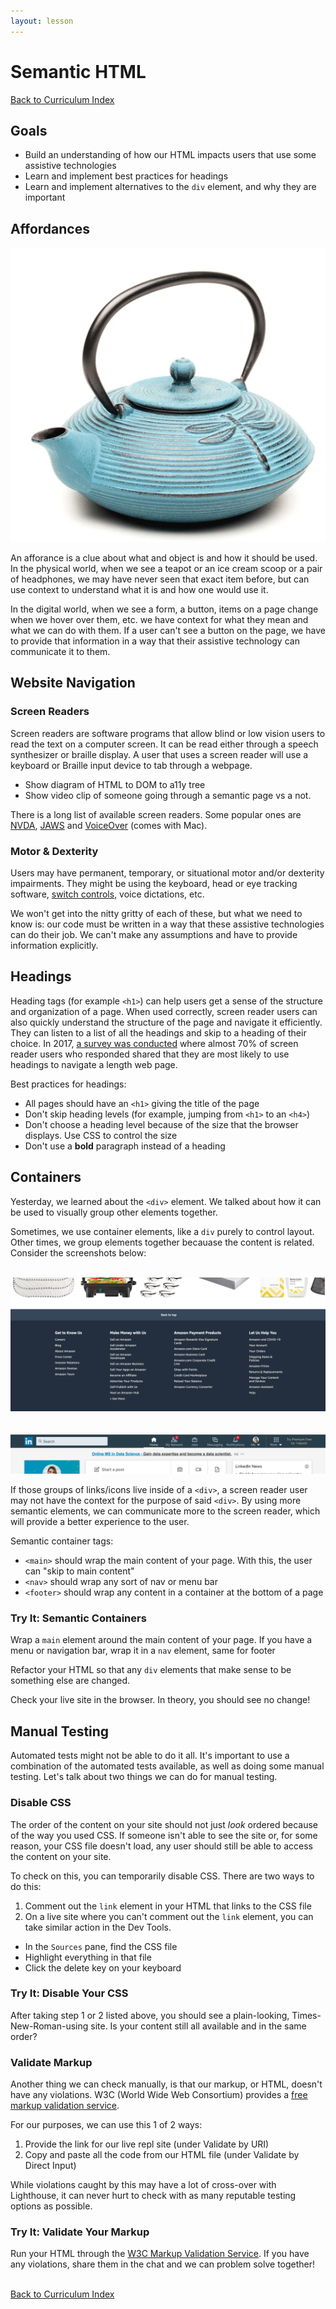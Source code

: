 ```yaml
---
layout: lesson
---
```


# Semantic HTML

<a href="../">Back to Curriculum Index</a>

## Goals

- Build an understanding of how our HTML impacts users that use some assistive technologies
- Learn and implement best practices for headings
- Learn and implement alternatives to the `div` element, and why they are important

## Affordances

<img src="./assets/teapot.png" alt="Short, squatty, turquoise cast iron teapot with dragonfly carved into top" />

An afforance is a clue about what and object is and how it should be used. In the physical world, when we see a teapot or an ice cream scoop or a pair of headphones, we may have never seen that exact item before, but can use context to understand what it is and how one would use it. 

In the digital world, when we see a form, a button, items on a page change when we hover over them, etc. we have context for what they mean and what we can do with them. If a user can't see a button on the page, we have to provide that information in a way that their assistive technology can communicate it to them.

## Website Navigation

### Screen Readers

Screen readers are software programs that allow blind or low vision users to read the text on a computer screen. It can be read either through a speech synthesizer or braille display. A user that uses a screen reader will use a keyboard or Braille input device to tab through a webpage.

- Show diagram of HTML to DOM to a11y tree 
- Show video clip of someone going through a semantic page vs a not.

There is a long list of available screen readers. Some popular ones are [NVDA](https://www.nvaccess.org/), [JAWS](https://www.freedomscientific.com/products/software/jaws/) and [VoiceOver](https://www.apple.com/accessibility/mac/vision/) (comes with Mac).

### Motor & Dexterity

Users may have permanent, temporary, or situational motor and/or dexterity impairments. They might be using the keyboard, head or eye tracking software, [switch controls](https://axesslab.com/switches/#:~:text=A%20switch%20is%20an%20assistive,you%20design%20switch%20friendly%20interfaces.), voice dictations, etc.

We won't get into the nitty gritty of each of these, but what we need to know is: our code must be written in a way that these assistive technologies can do their job. We can't make any assumptions and have to provide information explicitly.

## Headings

Heading tags (for example `<h1>`) can help users get a sense of the structure and organization of a page. When used correctly, screen reader users can also quickly understand the structure of the page and navigate it efficiently. They can listen to a list of all the headings and skip to a heading of their choice. In 2017, [a survey was conducted](https://webaim.org/projects/screenreadersurvey7/#finding) where almost 70% of screen reader users who responded shared that they are most likely to use headings to navigate a length web page.

Best practices for headings:
- All pages should have an `<h1>` giving the title of the page
- Don't skip heading levels (for example, jumping from `<h1>` to an `<h4>`)
- Don't choose a heading level because of the size that the browser displays. Use CSS to control the size
- Don't use a **bold** paragraph instead of a heading

## Containers

Yesterday, we learned about the `<div>` element. We talked about how it can be used to visually group other elements together.

Sometimes, we use container elements, like a `div` purely to control layout. Other times, we group elements together becauase the content is related. Consider the screenshots below:

<br />
<img src="./assets/amazon-footer.png" alt="Screenshot of amazon.com homepage footer with over 40 links. Links appear in white text on a dark blue background." />
<br />
<br />
<br />
<img src="./assets/linkedin-header.png" alt="Screenshot of linkedin.com user homepage, focusing on the nav bar. Nav bar includes a company icon, search bar, and icons/links/subtitles for home, my network, jobs, messaging, notifications, me, and work. Header is a dark blue color, and page below it has a white background." />
<br />

If those groups of links/icons live inside of a `<div>`, a screen reader user may not have the context for the purpose of said `<div>`. By using more semantic elements, we can communicate more to the screen reader, which will provide a better experience to the user.

Semantic container tags:
- `<main>` should wrap the main content of your page. With this, the user can "skip to main content"
- `<nav>` should wrap any sort of nav or menu bar
- `<footer>` should wrap any content in a container at the bottom of a page

<div class="try-it-new">
  <h3>Try It: Semantic Containers</h3>
  <p>Wrap a <code class="try-it-code">main</code> element around the main content of your page. If you have a menu or navigation bar, wrap it in a <code class="try-it-code">nav</code> element, same for footer</p>
  <p>Refactor your HTML so that any <code class="try-it-code">div</code> elements that make sense to be something else are changed.</p>
  <p>Check your live site in the browser. In theory, you should see no change!</p>
</div>

## Manual Testing

Automated tests might not be able to do it all. It's important to use a combination of the automated tests available, as well as doing some manual testing. Let's talk about two things we can do for manual testing.

### Disable CSS

The order of the content on your site should not just _look_ ordered because of the way you used CSS. If someone isn't able to see the site or, for some reason, your CSS file doesn't load, any user should still be able to access the content on your site.

To check on this, you can temporarily disable CSS. There are two ways to do this:
1. Comment out the `link` element in your HTML that links to the CSS file
2. On a live site where you can't comment out the `link` element, you can take similar action in the Dev Tools.
  - In the `Sources` pane, find the CSS file
  - Highlight everything in that file
  - Click the delete key on your keyboard

<div class="try-it-new">
  <h3>Try It: Disable Your CSS</h3>
  <p>After taking step 1 or 2 listed above, you should see a plain-looking, Times-New-Roman-using site. Is your content still all available and in the same order?</p>
</div>

### Validate Markup

Another thing we can check manually, is that our markup, or HTML, doesn't have any violations. W3C (World Wide Web Consortium) provides a [free markup validation service](https://validator.w3.org/).

For our purposes, we can use this 1 of 2 ways:
1. Provide the link for our live repl site (under Validate by URI)
2. Copy and paste all the code from our HTML file (under Validate by Direct Input)

While violations caught by this may have a lot of cross-over with Lighthouse, it can never hurt to check with as many reputable testing options as possible.

<div class="try-it-new">
  <h3>Try It: Validate Your Markup</h3>
  <p>Run your HTML through the <a href="https://validator.w3.org/#validate_by_input">W3C Markup Validation Service</a>. If you have any violations, share them in the chat and we can problem solve together!</p>
</div>

<br>
<a href="../">Back to Curriculum Index</a>
